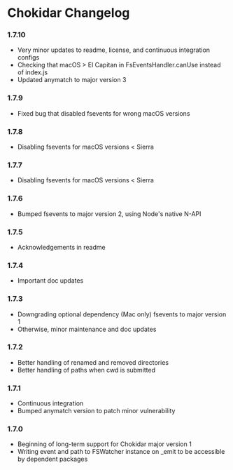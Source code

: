 # Chokidar Changelog

### 1.7.10
* Very minor updates to readme, license, and continuous integration configs
* Checking that macOS > El Capitan in FsEventsHandler.canUse instead of index.js
* Updated anymatch to major version 3

### 1.7.9
* Fixed bug that disabled fsevents for wrong macOS versions

### 1.7.8
* Disabling fsevents for macOS versions < Sierra

### 1.7.7
* Disabling fsevents for macOS versions < Sierra

### 1.7.6
* Bumped fsevents to major version 2, using Node's native N-API

### 1.7.5
* Acknowledgements in readme

### 1.7.4
* Important doc updates

### 1.7.3
* Downgrading optional dependency (Mac only) fsevents to major version 1
* Otherwise, minor maintenance and doc updates

### 1.7.2
* Better handling of renamed and removed directories
* Better handling of paths when cwd is submitted

### 1.7.1
* Continuous integration
* Bumped anymatch version to patch minor vulnerability

### 1.7.0
* Beginning of long-term support for Chokidar major version 1
* Writing event and path to FSWatcher instance on \_emit to be accessible by dependent packages
